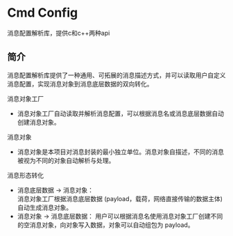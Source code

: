 # Cmd Config

消息配置解析库，提供c和c++两种api

## 简介

消息配置解析库提供了一种通用、可拓展的消息描述方式，并可以读取用户自定义消息配置，实现消息对象到消息底层数据的双向转化。

消息对象工厂
- 消息对象工厂自动读取并解析消息配置，可以根据消息名或消息底层数据自动创建消息对象。

消息对象
- 消息对象是本项目对消息封装的最小独立单位。消息对象自描述，不同的消息被视为不同的对象自动解析与处理。

消息形态转化
- 消息底层数据 -> 消息对象：  
  消息对象工厂根据消息底层数据 (payload，载荷，网络直接传输的数据主体) 自动生成消息对象。
- 消息对象 -> 消息底层数据：
  用户可以根据消息名使用消息对象工厂创建不同的空消息对象，向对象写入数据，对象可以自动组包为 payload。
